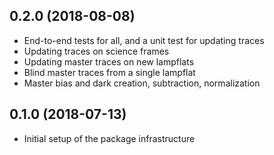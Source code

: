 0.2.0 (2018-08-08)
------------------
- End-to-end tests for all, and a unit test for updating traces
- Updating traces on science frames
- Updating master traces on new lampflats
- Blind master traces from a single lampflat
- Master bias and dark creation, subtraction, normalization

0.1.0 (2018-07-13)
------------------
- Initial setup of the package infrastructure
